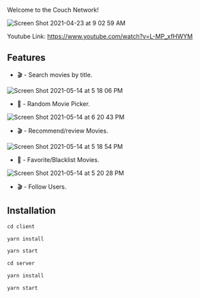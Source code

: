 Welcome to the Couch Network!

![Screen Shot 2021-04-23 at 9 02 59 AM](https://user-images.githubusercontent.com/77999662/115875348-1e9ef580-a413-11eb-8db6-bcc0fdfe2f47.png)


Youtube Link: https://www.youtube.com/watch?v=L-MP_xfHWYM

## Features

* 🎬 - Search movies by title.

![Screen Shot 2021-05-14 at 5 18 06 PM](https://user-images.githubusercontent.com/77999662/118333527-ddfa3f80-b4d9-11eb-973b-666dee036e1c.png)

* 🚀 - Random Movie Picker.

![Screen Shot 2021-05-14 at 6 20 43 PM](https://user-images.githubusercontent.com/77999662/118337687-4ea55a00-b4e2-11eb-9f17-2967c44f6cdd.png)

* 🎬 - Recommend/review Movies.

![Screen Shot 2021-05-14 at 5 18 54 PM](https://user-images.githubusercontent.com/77999662/118337761-75fc2700-b4e2-11eb-87c1-0c606544adcf.png)

* 🚀 - Favorite/Blacklist Movies.

![Screen Shot 2021-05-14 at 5 20 28 PM](https://user-images.githubusercontent.com/77999662/118333682-1f8aea80-b4da-11eb-81e1-a6604bb4302a.png)

* 🎬 - Follow Users.

## Installation

```javascript
cd client

yarn install

yarn start
```
```javascript
cd server

yarn install

yarn start
```
